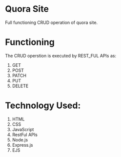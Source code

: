 # Quora Site
Full functioning CRUD operation of quora site.

# Functioning
The CRUD operstion is executed by REST_FUL APIs as:
1. GET
2. POST
3. PATCH
4. PUT
5. DELETE

# Technology Used:
1. HTML
2. CSS
3. JavaScript
4. RestFul APIs
5. Node.js
6. Express.js
7. EJS